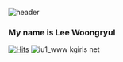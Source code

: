 ![header](https://capsule-render.vercel.app/api?type=shark&color=timeAuto&height=200&section=header&text=Hello%20Everyone&fontAlignY=35&fontColor=timeAuto&animation=twinkling&fontSize=90)
### My name is Lee Woongryul

[![Hits](https://hits.seeyoufarm.com/api/count/incr/badge.svg?url=https%3A%2F%2Fgithub.com%2Fatctk&count_bg=%233D61C8&title_bg=%23000000&icon=cliqz.svg&icon_color=%23FFFFFF&title=Visit&edge_flat=false)](https://hits.seeyoufarm.com)
![iu1_www kgirls net](https://user-images.githubusercontent.com/80257556/111116068-d33e2f80-85a8-11eb-9fce-9a248f0af72c.gif)
